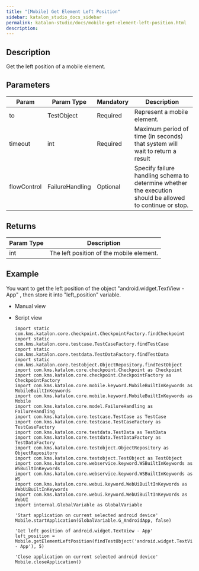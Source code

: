```yaml
---
title: "[Mobile] Get Element Left Position" 
sidebar: katalon_studio_docs_sidebar
permalink: katalon-studio/docs/mobile-get-element-left-position.html 
description: 
---
```

Description  
-------------

Get the left position of a mobile element.

Parameters  
------------

| Param | Param Type | Mandatory | Description |
| --- | --- | --- | --- |
| to | TestObject | Required | Represent a mobile element. |
| timeout | int | Required | Maximum period of time (in seconds) that system will wait to return a result |
| flowControl | FailureHandling | Optional | Specify failure handling schema to determine whether the execution should be allowed to continue or stop. |

Returns
-------

| Param Type | Description |
| --- | --- |
| int | The left position of the mobile element. |

Example 
--------

You want to get the left position of the object "android.widget.TextView - App" , then store it into "left_position" variable.

*   Manual view    
    
*   Script view 
    
    ```
    import static com.kms.katalon.core.checkpoint.CheckpointFactory.findCheckpoint
    import static com.kms.katalon.core.testcase.TestCaseFactory.findTestCase
    import static com.kms.katalon.core.testdata.TestDataFactory.findTestData
    import static com.kms.katalon.core.testobject.ObjectRepository.findTestObject
    import com.kms.katalon.core.checkpoint.Checkpoint as Checkpoint
    import com.kms.katalon.core.checkpoint.CheckpointFactory as CheckpointFactory
    import com.kms.katalon.core.mobile.keyword.MobileBuiltInKeywords as MobileBuiltInKeywords
    import com.kms.katalon.core.mobile.keyword.MobileBuiltInKeywords as Mobile
    import com.kms.katalon.core.model.FailureHandling as FailureHandling
    import com.kms.katalon.core.testcase.TestCase as TestCase
    import com.kms.katalon.core.testcase.TestCaseFactory as TestCaseFactory
    import com.kms.katalon.core.testdata.TestData as TestData
    import com.kms.katalon.core.testdata.TestDataFactory as TestDataFactory
    import com.kms.katalon.core.testobject.ObjectRepository as ObjectRepository
    import com.kms.katalon.core.testobject.TestObject as TestObject
    import com.kms.katalon.core.webservice.keyword.WSBuiltInKeywords as WSBuiltInKeywords
    import com.kms.katalon.core.webservice.keyword.WSBuiltInKeywords as WS
    import com.kms.katalon.core.webui.keyword.WebUiBuiltInKeywords as WebUiBuiltInKeywords
    import com.kms.katalon.core.webui.keyword.WebUiBuiltInKeywords as WebUI
    import internal.GlobalVariable as GlobalVariable
    
    'Start application on current selected android device'
    Mobile.startApplication(GlobalVariable.G_AndroidApp, false)
    
    'Get left position of android.widget.TextView - App'
    left_position = Mobile.getElementLeftPosition(findTestObject('android.widget.TextView - App'), 5)
    
    'Close application on current selected android device'
    Mobile.closeApplication()
    
    
    ```